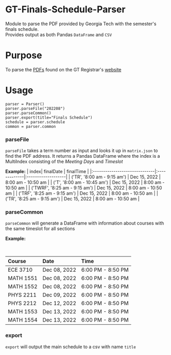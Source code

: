# GT-Finals-Schedule-Parser
Module to parse the PDF provided by Georgia Tech with the semester's finals schedule.<br>
Provides output as both Pandas `DataFrame` and `CSV`

# Purpose
To parse the [PDFs](https://registrar.gatech.edu/files/202208%20Final%20Exam%20Matrix.pdf) found on the GT Registrar's [website](https://registrar.gatech.edu/info/final-exam-matrix-fall-2022)

# Usage

```
parser = Parser()
parser.parseFile("202208")
parser.parseCommon()
parser.export(title="Finals Schedule")
schedule = parser.schedule
common = parser.common
```

### parseFile
`parseFile` takes a term number as input and looks it up in `matrix.json` to find the PDF address. It returns a Pandas DataFrame where the index is a MultiIndex consisting of the *Meeting Days* and *Timeslot*

**Example:**
|                          index| finalDate    | finalTime          |
|:------------------------------|:-------------|:-------------------|
| ('TR', '8:00 am - 9:15 am')   | Dec 15, 2022 | 8:00 am - 10:50 am |
| ('T', '8:00 am - 10:45 am')   | Dec 15, 2022 | 8:00 am - 10:50 am |
| ('TWRF', '8:25 am - 9:15 am') | Dec 15, 2022 | 8:00 am - 10:50 am |
| ('TRF', '8:25 am - 9:15 am')  | Dec 15, 2022 | 8:00 am - 10:50 am |
| ('TR', '8:25 am - 9:15 am')   | Dec 15, 2022 | 8:00 am - 10:50 am |

### parseCommon

`parseCommon` will generate a DataFrame with information about courses with the same timeslot for all sections


**Example:**

<br>

| Course    | Date         | Time              |
|:----------|:-------------|:------------------|
| ECE 3710  | Dec 08, 2022 | 6:00 PM - 8:50 PM |
| MATH 1551 | Dec 08, 2022 | 6:00 PM - 8:50 PM |
| MATH 1552 | Dec 08, 2022 | 6:00 PM - 8:50 PM |
| PHYS 2211 | Dec 09, 2022 | 6:00 PM - 8:50 PM |
| PHYS 2212 | Dec 12, 2022 | 6:00 PM - 8:50 PM |
| MATH 1553 | Dec 13, 2022 | 6:00 PM - 8:50 PM |
| MATH 1554 | Dec 13, 2022 | 6:00 PM - 8:50 PM |

### export

`export` will output the main schedule to a csv with name `title`
